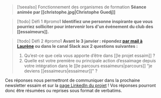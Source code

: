 >[!seealso] Fonctionnement des organismes de formation
>**Séance animée par [[christophe.jpg|Christophe Guedj]]**

>[!todo] Défi 1
>#promo1
> **Identifiez une personne inspirante que vous pourriez solliciter pour intervenir lors d'un événement du club des [[essaimeurs]].** 

>[!todo] Défi 2
>#promo1
> 	**Avant le 3 janvier : répondez [par mail à Laurène](mailto:l.barazer@humansmatter.co) ou dans le canal Slack aux 2 questions suivantes :**
> 1. Qu’est-ce que cela vous apporte d’être dans [[le projet essaim]] ?
> 2. Quelle est votre première ou principale action d’essaimage depuis votre intégration dans le [[le parcours essaimeurs|parcours]] “je deviens [[essaimeurs|essaimeur]]" ?
>
Ces réponses nous permettront de communiquer dans la prochaine newsletter essaim et sur la [page LinkedIn du projet](https://www.linkedin.com/company/essaim-learning/) ! Vos réponses pourront donc être résumées ou reprises sous format de verbatims.

